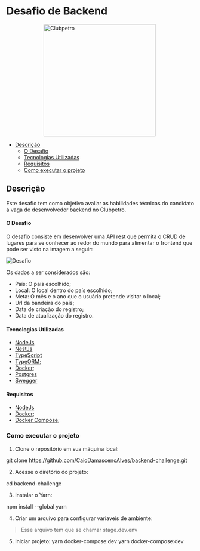# Desafio de Backend

<img src="./img/logo-clubpetro.png" style="margin-left: 100px"
     alt="Clubpetro" width="300">

- [Descrição](#descrição)
  - [O Desafio](#o-desafio)
  - [Tecnologias Utilizadas](#tecnologias-utilizadas)
  - [Requisitos](#requisitos)
  - [Como executar o projeto](#como-executar-o-projeto)

## Descrição

Este desafio tem como objetivo avaliar as habilidades técnicas do candidato a vaga de desenvolvedor backend no Clubpetro.

#### O Desafio

O desafio consiste em desenvolver uma API rest que permita o CRUD de lugares para se conhecer ao redor do mundo para alimentar o frontend que pode ser visto na imagem a seguir:

<img src="./img/challenge.png" alt="Desafio" >

Os dados a ser considerados são:

- País: O país escolhido;
- Local: O local dentro do país escolhido;
- Meta: O mês e o ano que o usuário pretende visitar o local;
- Url da bandeira do país;
- Data de criação do registro;
- Data de atualização do registro.

#### Tecnologias Utilizadas

- [NodeJs](https://nodejs.org/en)
- [NestJs](https://nestjs.com/)
- [TypeScript](https://www.typescriptlang.org/)
- [TypeORM](https://typeorm.io/#/);
- [Docker](https://docs.docker.com/compose/);
- [Postgres](https://www.postgresql.org/)
- [Swegger](https://swagger.io/)

#### Requisitos
- [NodeJs](https://nodejs.org/en)
- [Docker](https://docs.docker.com/);
- [Docker Compose](https://docs.docker.com/compose/);

### Como executar o projeto
1. Clone o repositório em sua máquina local:
  
  git clone https://github.com/CaioDamascenoAlves/backend-challenge.git
  
2. Acesse o diretório do projeto:
  
  cd backend-challenge
  
3. Instalar o Yarn:
  
  npm install --global yarn

4. Criar um arquivo para configurar variaveis de ambiente:
  > Esse arquivo tem que se chamar stage.dev.env
  
  
  
5. Iniciar projeto:
  yarn docker-compose:dev
  yarn docker-compose:dev

